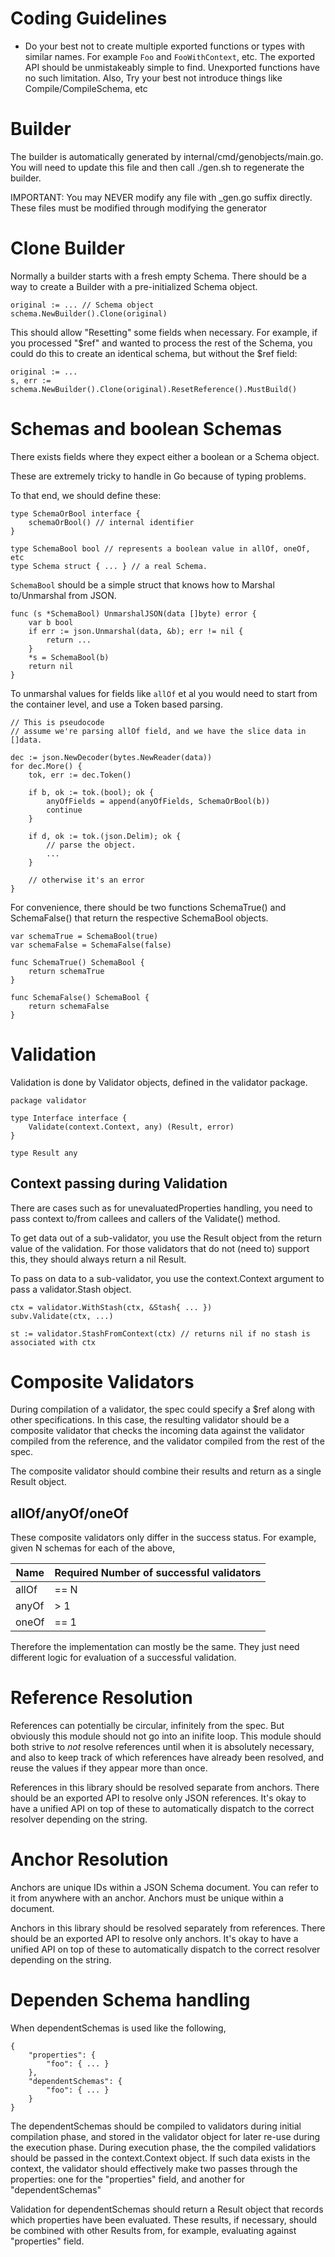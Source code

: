 # Coding Guidelines

* Do your best not to create multiple exported functions or types with similar
  names. For example `Foo` and `FooWithContext`, etc. The exported API should be unmistakeably simple to find. Unexported functions have no such limitation. Also, Try your best not introduce things like Compile/CompileSchema, etc

# Builder

The builder is automatically generated by internal/cmd/genobjects/main.go.
You will need to update this file and then call ./gen.sh to regenerate the builder.

IMPORTANT: You may NEVER modify any file with _gen.go suffix directly. These files
must be modified through modifying the generator

# Clone Builder

Normally a builder starts with a fresh empty Schema. There should be a way to
create a Builder with a pre-initialized Schema object. 


```
original := ... // Schema object
schema.NewBuilder().Clone(original)
```

This should allow "Resetting" some fields when necessary. For example, if you
processed "$ref" and wanted to process the rest of the Schema, you could do this
to create an identical schema, but without the $ref field:

```
original := ...
s, err := schema.NewBuilder().Clone(original).ResetReference().MustBuild()
```

# Schemas and boolean Schemas

There exists fields where they expect either a boolean or a Schema object.

These are extremely tricky to handle in Go because of typing problems.

To that end, we should define these:

```
type SchemaOrBool interface {
    schemaOrBool() // internal identifier
}

type SchemaBool bool // represents a boolean value in allOf, oneOf, etc
type Schema struct { ... } // a real Schema.
```

`SchemaBool` should be a simple struct that knows how to Marshal to/Unmarshal from
JSON.

```
func (s *SchemaBool) UnmarshalJSON(data []byte) error {
    var b bool
    if err := json.Unmarshal(data, &b); err != nil {
        return ...
    }
    *s = SchemaBool(b)
    return nil
}
```

To unmarshal values for fields like `allOf` et al you would need to start from the
container level, and use a Token based parsing.

```
// This is pseudocode
// assume we're parsing allOf field, and we have the slice data in []data.

dec := json.NewDecoder(bytes.NewReader(data))
for dec.More() {
    tok, err := dec.Token()

    if b, ok := tok.(bool); ok {
        anyOfFields = append(anyOfFields, SchemaOrBool(b))
        continue
    }

    if d, ok := tok.(json.Delim); ok {
        // parse the object.
        ...
    }

    // otherwise it's an error
}
```

For convenience, there should be two functions SchemaTrue() and SchemaFalse() that return the respective SchemaBool objects.

```
var schemaTrue = SchemaBool(true)
var schemaFalse = SchemaFalse(false)

func SchemaTrue() SchemaBool {
    return schemaTrue
}

func SchemaFalse() SchemaBool {
    return schemaFalse
}
```

# Validation

Validation is done by Validator objects, defined in the validator package.

```
package validator

type Interface interface {
    Validate(context.Context, any) (Result, error)
}

type Result any
```

## Context passing during Validation

There are cases such as for unevaluatedProperties handling, you need to pass context to/from callees and callers
of the Validate() method.

To get data out of a sub-validator, you use the Result object from the return value of the validation.
For those validators that do not (need to) support this, they should always return a nil Result.

To pass on data to a sub-validator, you use the context.Context argument to pass a validator.Stash object.

```
ctx = validator.WithStash(ctx, &Stash{ ... })
subv.Validate(ctx, ...)
```

```
st := validator.StashFromContext(ctx) // returns nil if no stash is associated with ctx
```

# Composite Validators

During compilation of a validator, the spec could specify a $ref along with other specifications.
In this case, the resulting validator should be a composite validator that checks the incoming
data against the validator compiled from the reference, and the validator compiled from the
rest of the spec.

The composite validator should combine their results and return as a single Result object.

## allOf/anyOf/oneOf

These composite validators only differ in the success status. For example, given N
schemas for each of the above,

| Name   | Required Number of successful validators |
|--------|------------------------------------------|
| allOf  | == N                                     |
| anyOf  | >  1                                     |
| oneOf  | == 1                                     |

Therefore the implementation can mostly be the same. They just need different logic
for evaluation of a successful validation.


# Reference Resolution

References can potentially be circular, infinitely from the spec. But obviously this module
should not go into an inifite loop. This module should both strive to
_not_ resolve references until when it is absolutely necessary, and also to keep track
of which references have already been resolved, and reuse the values if they appear more
than once.

References in this library should be resolved separate from anchors.
There should be an exported API to resolve only JSON references.
It's okay to have a unified API on top of these to automatically dispatch to the
correct resolver depending on the string.

# Anchor Resolution

Anchors are unique IDs within a JSON Schema document. You can refer to it from anywhere
with an anchor. Anchors must be unique within a document.

Anchors in this library should be resolved separately from references.
There should be an exported API to resolve only anchors.
It's okay to have a unified API on top of these to automatically dispatch to the
correct resolver depending on the string.

# Dependen Schema handling

When dependentSchemas is used like the following,

```
{
    "properties": {
        "foo": { ... }
    },
    "dependentSchemas": {
        "foo": { ... }
    }
}
```

The dependentSchemas should be compiled to validators during initial compilation phase,
and stored in the validator object for later re-use during the execution phase.
During execution phase, the the compiled validatiors should be passed in the context.Context object.
If such data exists in the context, the validator should effectively make two passes
through the properties: one for the "properties" field, and another for "dependentSchemas"

Validation for dependentSchemas should return a Result object that records which properties have
been evaluated. These results, if necessary, should be combined with other Results from, for example,
evaluating against "properties" field.